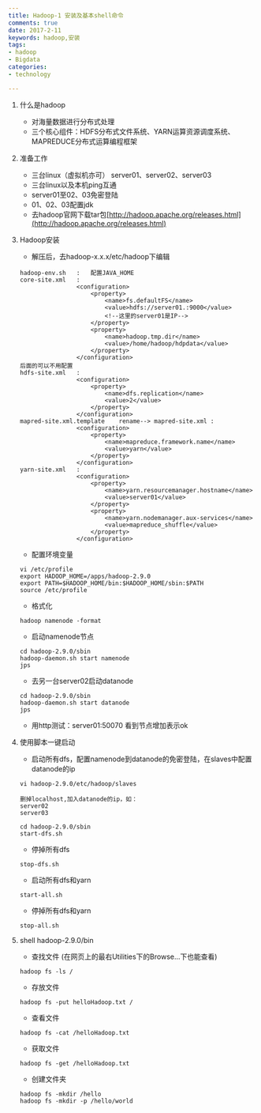 ```yaml
---
title: Hadoop-1 安装及基本shell命令
comments: true
date: 2017-2-11
keywords: hadoop,安装
tags:
- hadoop
- Bigdata
categories:
- technology

---
```


1. 什么是hadoop
  
	- 对海量数据进行分布式处理
	- 三个核心组件：HDFS分布式文件系统、YARN运算资源调度系统、MAPREDUCE分布式运算编程框架

2. 准备工作

	- 三台linux（虚拟机亦可） server01、server02、server03
	- 三台linux以及本机ping互通
	- server01至02、03免密登陆
	- 01、02、03配置jdk
	- 去hadoop官网下载tar包[http://hadoop.apache.org/releases.html](http://hadoop.apache.org/releases.html) 

3. Hadoop安装
	- 解压后，去hadoop-x.x.x/etc/hadoop下编辑
		
	```	
	hadoop-env.sh   :   配置JAVA_HOME
	core-site.xml   :   
                    <configuration>
                        <property>
                            <name>fs.defaultFS</name>
                            <value>hdfs://server01.:9000</value>
                            <!--这里的server01是IP-->
                        </property>
                        <property>
                            <name>hadoop.tmp.dir</name>
                            <value>/home/hadoop/hdpdata</value>
                        </property>
                    </configuration>   
	后面的可以不用配置
	hdfs-site.xml   :   
                    <configuration>
                        <property>
                            <name>dfs.replication</name>
                            <value>2</value>
                        </property>
                    </configuration>
	mapred-site.xml.template    rename--> mapred-site.xml :
                    <configuration>
                        <property>
                            <name>mapreduce.framework.name</name>
                            <value>yarn</value>
                        </property>
                    </configuration>
	yarn-site.xml   :
                    <configuration>
                        <property>
                            <name>yarn.resourcemanager.hostname</name>
                            <value>server01</value>
                        </property>
                        <property>
                            <name>yarn.nodemanager.aux-services</name>
                            <value>mapreduce_shuffle</value>
                        </property>
                    </configuration>
	```
	- 配置环境变量
	
	```
	vi /etc/profile
	export HADOOP_HOME=/apps/hadoop-2.9.0
	export PATH=$HADOOP_HOME/bin:$HADOOP_HOME/sbin:$PATH
	source /etc/profile
	```
	- 格式化
	```
	hadoop namenode -format
	```
	- 启动namenode节点
	```
	cd hadoop-2.9.0/sbin
	hadoop-daemon.sh start namenode
	jps
	```
	- 去另一台server02启动datanode
	```
	cd hadoop-2.9.0/sbin
	hadoop-daemon.sh start datanode
	jps
	```
	- 用http测试：server01:50070 看到节点增加表示ok

4. 使用脚本一键启动
	- 启动所有dfs，配置namenode到datanode的免密登陆，在slaves中配置datanode的ip
	```
	vi hadoop-2.9.0/etc/hadoop/slaves

	删掉localhost,加入datanode的ip，如：
	server02
	server03

	cd hadoop-2.9.0/sbin
	start-dfs.sh
	```
	- 停掉所有dfs
	```
	stop-dfs.sh
	```
	- 启动所有dfs和yarn
	```
	start-all.sh		
	```
	- 停掉所有dfs和yarn
	
	```
	stop-all.sh
	```
5. shell
	hadoop-2.9.0/bin
	- 查找文件  (在网页上的最右Utilities下的Browse...下也能查看)
	```
	hadoop fs -ls /
	```
	- 存放文件
	```
	hadoop fs -put helloHadoop.txt /
	```
	- 查看文件
	```
	hadoop fs -cat /helloHadoop.txt

	```
	- 获取文件
	```
	hadoop fs -get /helloHadoop.txt

	```
	- 创建文件夹
	```
	hadoop fs -mkdir /hello
	hadoop fs -mkdir -p /hello/world

	```



